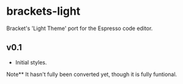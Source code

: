 brackets-light
==============

Bracket's 'Light Theme' port for the Espresso code editor.

v0.1
---
* Initial styles.

Note** It hasn't fully been converted yet, though it is fully funtional.
